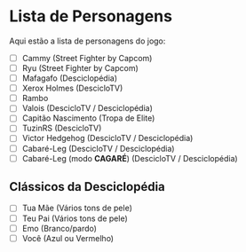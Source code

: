 # Lista de Personagens
Aqui estão a lista de personagens do jogo:

- [ ] Cammy (Street Fighter by Capcom)
- [ ] Ryu (Street Fighter by Capcom)
- [ ] Mafagafo (Desciclopédia)
- [ ] Xerox Holmes (DescicloTV)
- [ ] Rambo
- [ ] Valois (DescicloTV / Desciclopédia)  
- [ ] Capitão Nascimento (Tropa de Elite)
- [ ] TuzinRS (DescicloTV)
- [ ] Victor Hedgehog (DescicloTV / Desciclopédia)
- [ ] Cabaré-Leg (DescicloTV / Desciclopédia)
- [ ] Cabaré-Leg (modo **CAGARÉ**) (DescicloTV / Desciclopédia)

## Clássicos da Desciclopédia

- [ ] Tua Mãe (Vários tons de pele)
- [ ] Teu Pai (Vários tons de pele)
- [ ] Emo (Branco/pardo)
- [ ] Você (Azul ou Vermelho)
